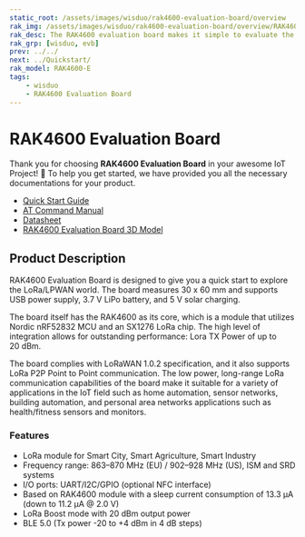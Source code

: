 ```yaml
---
static_root: /assets/images/wisduo/rak4600-evaluation-board/overview
rak_img: /assets/images/wisduo/rak4600-evaluation-board/overview/RAK4600_Evaluation_home.png
rak_desc: The RAK4600 evaluation board makes it simple to evaluate the RAK4600 stamp module. The base board allows to test WisBlock Sensor and WisBlock IO modules.
rak_grp: [wisduo, evb]
prev: ../../
next: ../Quickstart/
rak_model: RAK4600-E
tags:
    - wisduo
    - RAK4600 Evaluation Board
---
```


# RAK4600 Evaluation Board
Thank you for choosing **RAK4600 Evaluation Board** in your awesome IoT Project! 🎉 To help you get started, we have provided you all the necessary documentations for your product.

* [Quick Start Guide](../Quickstart/)
* [AT Command Manual](../AT-Command-Manual/)
* [Datasheet](../Datasheet/)
* [RAK4600 Evaluation Board 3D Model](https://downloads.rakwireless.com/3D_File/WisDuo/RAK4600_EVALUATION_BOARD.stp)
  
## Product Description

RAK4600 Evaluation Board is designed to give you a quick start to explore the LoRa/LPWAN world. The board measures 30 x 60&nbsp;mm and supports USB power supply, 3.7&nbsp;V LiPo battery, and 5&nbsp;V solar charging.

The board itself has the RAK4600 as its core, which is a module that utilizes Nordic nRF52832 MCU and an SX1276 LoRa chip. The high level of integration allows for outstanding performance: Lora TX Power of up to 20&nbsp;dBm.

The board complies with LoRaWAN 1.0.2 specification, and it also supports LoRa P2P Point to Point communication. The low power, long-range LoRa communication capabilities of the board make it suitable for a variety of applications in the IoT field such as home automation, sensor networks, building automation, and personal area networks applications such as health/fitness sensors and monitors.

### Features

- LoRa module for Smart City, Smart Agriculture, Smart Industry
- Frequency range: 863–870&nbsp;MHz (EU) / 902–928&nbsp;MHz (US), ISM and SRD systems
- I/O ports: UART/I2C/GPIO (optional NFC interface)
- Based on RAK4600 module with a sleep current consumption of 13.3&nbsp;μA (down to 11.2&nbsp;μA @ 2.0&nbsp;V)
- LoRa Boost mode with 20&nbsp;dBm output power
- BLE 5.0 (Tx power -20 to +4&nbsp;dBm in 4&nbsp;dB steps)

<!---
**RAK4600 Evaluation Board** is a WisBlock product that consists of [RAK4600 WisDuo LPWAN Module](https://store.rakwireless.com/products/rak4600-lora-module) and RAK5005 WisBase. This development board allows access to all serial and GPIO ports for easy configuration. The RAK4600 core module includes nRF52832 MCU and SX1276 LoRa chip to help you quickly and easily develop/test your firmware. It has
Ultra-Low Power Consumption of 11.2 uA in sleep mode, high LoRa output power up to
20dB max in work mode, and Bluetooth output power up to 4dBm. The module complies with LoRaWAN 1.0.2 specification. It also supports LoRa P2P Point to Point
communications.

The Module supports Bluetooth 5.0 in addition to LoRa. Its RF communication capabilities (LoRa + Bluetooth) make it suitable for a variety of applications in the IoT field.



## Product Features

- LPWAN module for Smart City, Smart Agriculture, Smart Industry
- **Compact Form Factor**: 15 x 23 x 2.5 mm
- 42 Pin Stamp Pad for PCB SMT mounting (module)
- **I/O ports:** UART/I2C/GPIO (optional NFC interface)
- **Temperature range:** -40°C to +85°C
- **Supply voltage:** 2.0 ~ 3.6V
- **Frequency range:** 863–870MHz (EU) / 902–928MHz (US), ISM and SRD systems
- Low-Power Wireless Systems with 7.8kHz to 500KHz Bandwidth
- Ultra-Low Power Consumption 11.2uA in sleep mode
- Boost mode with 20dBm output power
- BLE5.0 (Tx power -20 to +4 dBm in 4dB steps)
- 
-->